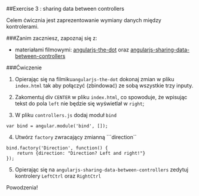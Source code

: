 ##Exercise 3 : sharing data between controllers

Celem ćwicznia jest zaprezentowanie wymiany danych między kontrolerami. 

###Zanim zaczniesz, zapoznaj się z:
* materiałami filmowymi: [angularjs-the-dot](https://egghead.io/lessons/angularjs-the-dot) oraz [angularjs-sharing-data-between-controllers](https://egghead.io/lessons/angularjs-sharing-data-between-controllers)


###Ćwiczenie

1. Opierając się na filmiku```angularjs-the-dot``` dokonaj zmian w pliku ```index.html```  tak aby połączyć (zbindować) ze sobą wszystkie trzy inputy.

2. Zakomentuj div  ```CENTER``` w pliku ```index.html```, co spowoduje, że wpisując tekst do pola  ```left``` nie będzie się wyświetlał w ```right```; 

3. W pliku ```controllers.js``` dodaj moduł ```bind```  

``` 
var bind = angular.module('bind', []);
```
4. Utwórz ```factory``` zwracający zmianną ```direction``

```
bind.factory('Direction', function() {
    return {direction: "Direction? Left and right!"}
});
```

5. Opierając się na ```angularjs-sharing-data-between-controllers``` zedytuj kontrolery ```LeftCtrl``` oraz ```RightCtrl```

Powodzenia!